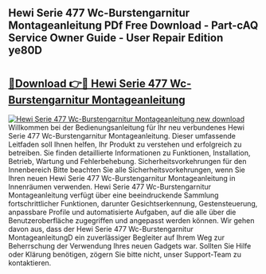 ## Hewi Serie 477 Wc-Burstengarnitur Montageanleitung PDf Free Download - Part-cAQ Service Owner Guide - User Repair Edition ye80D

# <h2><a href="http://df6xe7.blite.top/?on=Hewi+Serie+477+Wc-Burstengarnitur+Montageanleitung">🔗Download 👉🔴 Hewi Serie 477 Wc-Burstengarnitur Montageanleitung</a></h2>

[![Hewi Serie 477 Wc-Burstengarnitur Montageanleitung new download](https://i.imgur.com/lujVjoI.png)](http://df6xe7.blite.top/?on=Hewi+Serie+477+Wc-Burstengarnitur+Montageanleitung)
Willkommen bei der Bedienungsanleitung für Ihr neu verbundenes Hewi Serie 477 Wc-Burstengarnitur Montageanleitung. Dieser umfassende Leitfaden soll Ihnen helfen, Ihr Produkt zu verstehen und erfolgreich zu betreiben. Sie finden detaillierte Informationen zu Funktionen, Installation, Betrieb, Wartung und Fehlerbehebung. Sicherheitsvorkehrungen für den Innenbereich Bitte beachten Sie alle Sicherheitsvorkehrungen, wenn Sie Ihren neuen Hewi Serie 477 Wc-Burstengarnitur Montageanleitung in Innenräumen verwenden. Hewi Serie 477 Wc-Burstengarnitur Montageanleitung verfügt über eine beeindruckende Sammlung fortschrittlicher Funktionen, darunter Gesichtserkennung, Gestensteuerung, anpassbare Profile und automatisierte Aufgaben, auf die alle über die Benutzeroberfläche zugegriffen und angepasst werden können. Wir gehen davon aus, dass der Hewi Serie 477 Wc-Burstengarnitur MontageanleitungD ein zuverlässiger Begleiter auf Ihrem Weg zur Beherrschung der Verwendung Ihres neuen Gadgets war. Sollten Sie Hilfe oder Klärung benötigen, zögern Sie bitte nicht, unser Support-Team zu kontaktieren.
